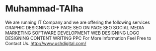 # Muhammad-TAlha
We are running IT Company and we are offering the following services
GRAPHIC DESIGNING 
OFF PAGE SEO 
ON PAGE SEO 
SOCIAL MEDIA MARKETING 
SOFTWARE DEVELOPMENT
WEB DESIGNING
LOGO DESIGNING
CONTENT WRITING 
PPC For More Information Feel Free to Contact Us.
http://www.ushdigital.com/
